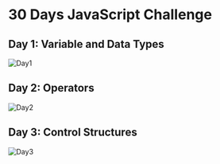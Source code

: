 # 30 Days JavaScript Challenge
## Day 1: Variable and Data Types
![Day1](https://github.com/user-attachments/assets/0d9d0773-b023-44f2-abbc-661042523567)

## Day 2: Operators
![Day2](https://github.com/user-attachments/assets/e8ca085f-c4d9-4f4b-8499-db89267031e3)

## Day 3: Control Structures
![Day3](https://github.com/user-attachments/assets/87460cd7-8831-4bd2-bcb2-4ae5e8e1d642)